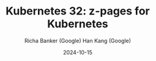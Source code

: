---
layout: blog
title: "Kubernetes 32: z-pages for Kubernetes"
date: 2024-10-15
slug: kubernetes-1-32-feature-component-zpages-alpha
author: >
  Richa Banker (Google)
  Han Kang (Google)
---